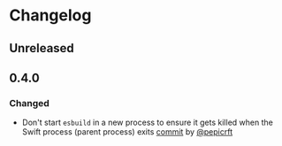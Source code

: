 # Changelog

## Unreleased

## 0.4.0

### Changed

- Don't start `esbuild` in a new process to ensure it gets killed when the Swift process (parent process) exits [commit](h) by [@pepicrft](https://github.com/pepicrft)
